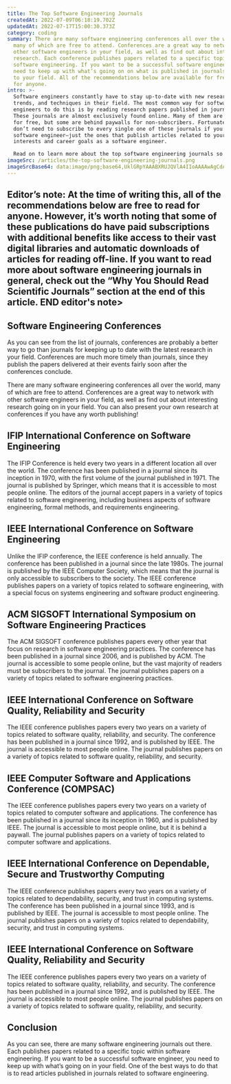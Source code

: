 ```yaml
---
title: The Top Software Engineering Journals
createdAt: 2022-07-09T06:18:19.702Z
updatedAt: 2022-07-17T15:00:30.373Z
category: coding
summary: There are many software engineering conferences all over the world,
  many of which are free to attend. Conferences are a great way to network with
  other software engineers in your field, as well as find out about interesting
  research. Each conference publishes papers related to a specific topic within
  software engineering. If you want to be a successful software engineer, you
  need to keep up with what’s going on on what is published in journals related
  to your field. All of the recommendations below are available for free to read
  for anyone.
intro: >-
  Software engineers constantly have to stay up-to-date with new research,
  trends, and techniques in their field. The most common way for software
  engineers to do this is by reading research papers published in journals.
  These journals are almost exclusively found online. Many of them are available
  for free, but some are behind paywalls for non-subscribers. Fortunately, you
  don’t need to subscribe to every single one of these journals if you’re a
  software engineer—just the ones that publish articles related to your specific
  interests and career goals as a software engineer. 

  Read on to learn more about the top software engineering journals so that you can pick which ones will help you excel as a software engineer!
imageSrc: /articles/the-top-software-engineering-journals.png
imageSrcBase64: data:image/png;base64,UklGRpYAAABXRUJQVlA4IIoAAAAwAgCdASoKAAoAAUAmJQBOgCP3suH/wXbgAAD+76/ZDffi+28Ao52zh+HN3XWwzxjsXAZPwfoAOh0etfvdP/iqyfxqyBXOfSCudTpv/M5Ar/fmLLAXyLUnXTyPIIvS9ee276W2ZqzHC5PDVcBsFtpEgklrl9OW6wXS66TNe2+NkD0Razf8myAAAAA=
---
```


## Editor’s note: At the time of writing this, all of the recommendations below are free to read for anyone. However, it’s worth noting that some of these publications do have paid subscriptions with additional benefits like access to their vast digital libraries and automatic downloads of articles for reading off-line. If you want to read more about software engineering journals in general, check out the “Why You Should Read Scientific Journals” section at the end of this article. END editor's note>

## Software Engineering Conferences

As you can see from the list of journals, conferences are probably a better way to go than journals for keeping up to date with the latest research in your field. Conferences are much more timely than journals, since they publish the papers delivered at their events fairly soon after the conferences conclude.

There are many software engineering conferences all over the world, many of which are free to attend. Conferences are a great way to network with other software engineers in your field, as well as find out about interesting research going on in your field. You can also present your own research at conferences if you have any worth publishing!

## IFIP International Conference on Software Engineering

The IFIP Conference is held every two years in a different location all over the world. The conference has been published in a journal since its inception in 1970, with the first volume of the journal published in 1971. The journal is published by Springer, which means that it is accessible to most people online. The editors of the journal accept papers in a variety of topics related to software engineering, including business aspects of software engineering, formal methods, and requirements engineering.

## IEEE International Conference on Software Engineering

Unlike the IFIP conference, the IEEE conference is held annually. The conference has been published in a journal since the late 1980s. The journal is published by the IEEE Computer Society, which means that the journal is only accessible to subscribers to the society. The IEEE conference publishes papers on a variety of topics related to software engineering, with a special focus on systems engineering and software product engineering.

## ACM SIGSOFT International Symposium on Software Engineering Practices

The ACM SIGSOFT conference publishes papers every other year that focus on research in software engineering practices. The conference has been published in a journal since 2006, and is published by ACM. The journal is accessible to some people online, but the vast majority of readers must be subscribers to the journal. The journal publishes papers on a variety of topics related to software engineering practices.

## IEEE International Conference on Software Quality, Reliability and Security

The IEEE conference publishes papers every two years on a variety of topics related to software quality, reliability, and security. The conference has been published in a journal since 1992, and is published by IEEE. The journal is accessible to most people online. The journal publishes papers on a variety of topics related to software quality, reliability, and security.

## IEEE Computer Software and Applications Conference (COMPSAC)

The IEEE conference publishes papers every two years on a variety of topics related to computer software and applications. The conference has been published in a journal since its inception in 1960, and is published by IEEE. The journal is accessible to most people online, but it is behind a paywall. The journal publishes papers on a variety of topics related to computer software and applications.

## IEEE International Conference on Dependable, Secure and Trustworthy Computing

The IEEE conference publishes papers every two years on a variety of topics related to dependability, security, and trust in computing systems. The conference has been published in a journal since 1993, and is published by IEEE. The journal is accessible to most people online. The journal publishes papers on a variety of topics related to dependability, security, and trust in computing systems.

## IEEE International Conference on Software Quality, Reliability and Security

The IEEE conference publishes papers every two years on a variety of topics related to software quality, reliability, and security. The conference has been published in a journal since 1992, and is published by IEEE. The journal is accessible to most people online. The journal publishes papers on a variety of topics related to software quality, reliability, and security.

## Conclusion

As you can see, there are many software engineering journals out there. Each publishes papers related to a specific topic within software engineering. If you want to be a successful software engineer, you need to keep up with what’s going on in your field. One of the best ways to do that is to read articles published in journals related to software engineering.

